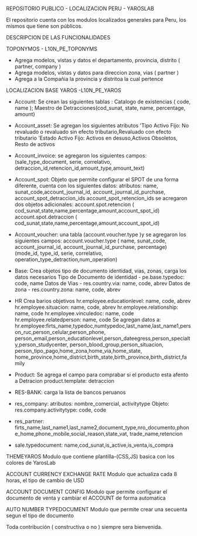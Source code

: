 REPOSITORIO PUBLICO - LOCALIZACION PERU - YAROSLAB

El repositorio cuenta con los modulos localizados generales para Peru, los mismos que tiene son públicos.

DESCRIPCION DE LAS FUNCIONALIDADES

TOPONYMOS - L10N_PE_TOPONYMS
- Agrega modelos, vistas y datos el departamento, provincia, distrito ( partner, company )
- Agrega modelos, vistas y datos para direccion zona, vias ( partner ) 
- Agrega a la Compañia la provincia y distritoa la cual pertence

LOCALIZACION BASE YAROS -L10N_PE_YAROS
- Account: Se crean las siguientes tablas :
        Catalogo de existencias ( code, name ); Maestro de Detracciones(cod_sunat, state, name, percentage, amount)
- Account_asset: Se agregan los siguientes atributos
        'Tipo Activo Fijo: No revaluado o revaluado sin efecto tributario,Revaluado con efecto tributario
        'Estado Activo Fijo: Activos en desuso,Activos Obsoletos, Resto de activos
- Account_invoice: se agregaron los siguientes campos:
        (sale_type_document, serie, correlativo, detraccion_id,retencion_id,amount_type,amount_text)
- Account_spot: Objeto que permite configurar el SPOT de una forma diferente, cuenta con los siguientes datos:
        atributos: name, sunat_code,account_journal_id, account_journal_id_purchase, account_spot_detraccion_ids
         account_spot_retencion_ids
        se acregaron dos objetos adicionales:
            account.spot.retencion ( cod_sunat,state,name,percentage,amount,account_spot_id)
            account.spot.detraccion ( cod_sunat,state,name,percentage,amount,account_spot_id)
- Account_voucher: una tabla (account.voucher.type )y se agregaron los siguientes campos:
        account.voucher.type ( name, sunat_code, account_journal_id, account_journal_id_purchase, percentage)
        (mode_id, type_id, serie, correlativo, operation_type_detraction,num_operation)
- Base: Crea objetos tipo de documento identidad, vias, zonas, carga los datos necesarios
        Tipo de Documento de identidad - pe.base.typedoc: code, name
        Datos de Vias - res.country.via: name, code, abrev
        Datos de zona - res.country.zona: name, code, abrev
- HR    Crea barios objetivos
        hr.employee.educationlevel: name, code, abrev
        hr.employee.situacion: name, code, abrev
        hr.employee.relationship: name, code
        hr.employee.vinculedoc: name, code
        hr.employee.relatedperson: name, code
        Se agregan datos a:
        hr.employee:firts_name,typedoc,numtypedoc,last_name,last_name1,person_ruc,person_celular,person_phone,
                    person_email,person_educationlevel,person_dateegress,person_specialty,person_studycenter,
                    person_blood_group,person_situacion, person_tipo_pago,home_zona,home_via,home_state,
                    home_province,home_district,birth_state,birth_province,birth_district,family

- Product: Se agrega el campo para comprabar si el producto esta afento a Detracion
        product.template: detraccion
- RES-BANK: carga la lista de bancos peruanos
- res_company: atributos: nombre_comercial, activitytype
        Objeto: res.company.activitytype: code, code
- res_partner: firts_name,last_name1,last_name2,document_type,nro_documento,phone_home,phone_mobile,social_reason,state_vat,
                trade_name,retencion
- sale.typedocument: name,cod_sunat,is_active,is_venta,is_compra

THEMEYAROS
    Modulo que contiene plantilla-(CSS,JS) basica con los colores de YarosLab

ACCOUNT CURRENCY EXCHANGE RATE
    Modulo que actualiza cada 8 horas, el tipo de cambio de USD

ACCOUNT DOCUMENT CONFIG
    Modulo que permite configurar el documento de venta y cambiar el ACCOUNT de forma automatica

AUTO NUMBER TYPEDOCUMENT
    Modulo que permite crear una secuenta segun el tipo de documento

Toda contribución ( constructiva o no ) siempre sera bienvenida.
